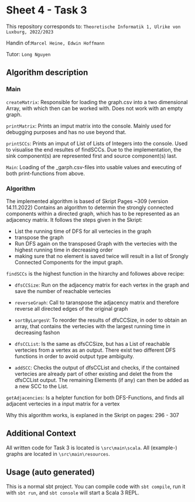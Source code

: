 # Sheet 4 - Task 3

This repository corresponds to: `Theoretische Informatik 1, Ulrike von Luxburg, 2022/2023`

Handin of:`Marcel Heine, Edwin Hoffmann`

Tutor: `Long Nguyen` 

## Algorithm description

### Main

`createMatrix`: Responsible for loading the graph.csv into a two dimensional Array, with which then can be worked with. Does not work with an empty graph.

`printMatrix`: Prints an imput matrix into the console. Mainly used for debugging purposes and has no use beyond that.

`printSCCs`: Prints an imput of List of Lists of Integers into the console. Used to visualise the end resultes of findSCCs. Due to the implementation, the sink component(s) are represented first and source component(s) last.

`Main`: Loading of the _garph.csv-files into usable values and executing of both print-functions from above.

### Algorithm

The implemented algorithm is based of Skript Pages ~309 (version 14.11.2022)
Contains an algorithm to determin the strongly connected components within a directed graph, which has to be represented as an adjacency matrix.
It follows the steps given in the Skript:
 - List the running time of DFS for all vertecies in the graph
 - transpose the graph
 - Run DFS again on the transposed Graph with the vertecies with the highest running time in decreasing order
 - making sure that no element is saved twice will result in a list of Srongly Connected Components for the imput graph.

`findSCCs` is the highest function in the hirarchy and followes above recipe:
 
 - `dfsCCSize`: Run on the adjacency matrix for each vertex in the graph and save the number of reachable vertecies 
 
 - `reverseGraph`: Call to taranspose the adjacency matrix and therefore reverse all directed edges of the original graph
 
 - `sortByLargesV`: To reorder the results of dfsCCSize, in oder to obtain an array, that contains the vertecies with the largest running time in decreasing fashon
 
 - `dfsCCList`: Is the same as dfsCCSize, but has a List of reachable vertecies from a vertex as an output. There exist two different DFS functions in order to avoid output type ambiguity.
 
 - `addSCC`: Checks the output of dfsCCList and checks, if the contained vertecies are already part of other existing and delet the from the dfsCCList output. The remaining Elements (if any) can then be added as a new SCC to the List.

`getAdjacencies`: Is a helpter function for both DFS-Functions, and finds all adjacent vertecies in a input matrix for a vertex

Why this algorithm works, is explaned in the Skript on pages: 296 - 307

## Additional Context

All written code for Task 3 is located is `\src\main\scala`.
All (example-) graphs are located in `\src\main\resources`.

## Usage (auto generated)

This is a normal sbt project. You can compile code with `sbt compile`, run it with `sbt run`, and `sbt console` will start a Scala 3 REPL.

